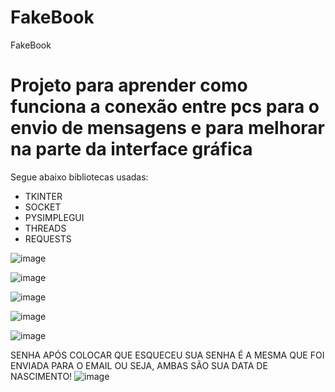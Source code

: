 # FakeBook
FakeBook

<h1> Projeto para aprender como funciona a conexão entre pcs para o envio de mensagens e para melhorar na parte da interface gráfica</h1>

<p> Segue abaixo bibliotecas usadas:</p>
<ul>
  <li>
    TKINTER
  </li>
  <li>
    SOCKET
  </li>
  <li>
    PYSIMPLEGUI
  </li>
  <li>
    THREADS
  </li>
  <li>
    REQUESTS
  </li>
</ul>

![image](https://user-images.githubusercontent.com/113557144/206209711-fd66805c-9b57-406f-a6d7-78122eef7245.png)

![image](https://user-images.githubusercontent.com/113557144/206209765-54eaa197-ad81-4075-b55e-13d7a4f02ac7.png)

![image](https://user-images.githubusercontent.com/113557144/206209838-31f359d5-2b29-47ae-acd2-6f63a3a2e3c3.png)

![image](https://user-images.githubusercontent.com/113557144/206209960-4aa59856-4fcb-4f50-813c-db73ca29b37f.png)

![image](https://user-images.githubusercontent.com/113557144/206210022-3959976e-9efc-4636-b2c6-a7bb0b0cb095.png)

SENHA APÓS COLOCAR QUE ESQUECEU SUA SENHA É A MESMA QUE FOI ENVIADA PARA O EMAIL OU SEJA, AMBAS SÃO SUA DATA DE NASCIMENTO!
![image](https://user-images.githubusercontent.com/113557144/206210117-a7400622-1c99-4180-b903-2318c2bb89dc.png)
